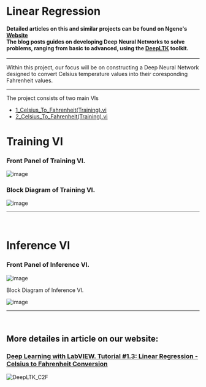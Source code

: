 # Linear Regression


#### Detailed articles on this and similar projects can be found on Ngene's [Website](https://www.ngene.co/blog) <br/> The blog posts guides on developing Deep Neural Networks to solve problems, ranging from basic to advanced, using the [DeepLTK](https://www.ngene.co/deep-learning-toolkit-for-labview) toolkit.

----

Within this project, our focus will be on constructing a Deep Neural Network designed to convert Celsius temperature values into their coresponding Fahrenheit values.
<br/>

----

The project consists of two main VIs
- [1_Celsius_To_Fahrenheit(Training).vi](#training-vi)
- [2_Celsius_To_Fahrenheit(Training).vi](#inference-vi)

# Training VI

### Front Panel of Training VI. <br/>

![image](https://github.com/ngenehub/deepltk_examples/assets/131282716/5b516b6f-af51-45a6-96a6-dfb02aa2ac52)

### Block Diagram of Training VI. <br/>

![image](https://github.com/ngenehub/deepltk_examples/assets/131282716/8d501301-dc62-444f-8d4f-b45d69132218)

----

<br/>

# Inference VI

### Front Panel of Inference VI. <br/>

![image](https://github.com/ngenehub/deepltk_examples/assets/131282716/a080ac13-5e80-4985-bfd8-e28c2b6eed8f)

Block Diagram of Inference VI. <br/>

![image](https://github.com/ngenehub/deepltk_examples/assets/131282716/a80f0e06-cfee-4796-877a-ec585dbf5da4)

----

<br/>

## More detailes in article on our website:

### [Deep Learning with LabVIEW. Tutorial #1.3: Linear Regression - Celsius to Fahrenheit Conversion](https://www.ngene.co/post/deep-learning-with-labview-tutorial-1-3-linear-regression-celsius-to-fahrenheit-conversion)
![DeepLTK_C2F](https://github.com/ngenehub/deepltk_examples/assets/131282716/17d519ed-cbbd-46f1-b20b-83c8be4c3428)













